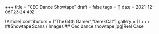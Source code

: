 +++
title = "CEC Dance Showtape"
draft = false
tags = []
date = 2021-12-06T23:24:49Z

[Article]
contributors = ["The 64th Gamer","DerekCat"]
gallery = []
+++
##Showtape Scans / Images:##
<gallery>
Cec dance showtape.jpg|Reel Case
</gallery>